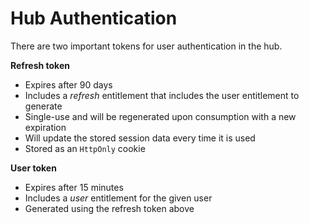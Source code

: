 # Hub Authentication

There are two important tokens for user authentication in the hub.

**Refresh token**

- Expires after 90 days
- Includes a _refresh_ entitlement that includes the user entitlement to generate
- Single-use and will be regenerated upon consumption with a new expiration
- Will update the stored session data every time it is used
- Stored as an `HttpOnly` cookie

**User token**

- Expires after 15 minutes
- Includes a _user_ entitlement for the given user
- Generated using the refresh token above
